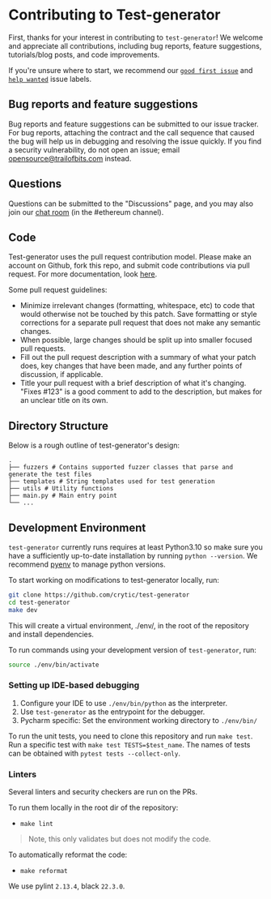 # Contributing to Test-generator

First, thanks for your interest in contributing to `test-generator`! We welcome and appreciate all contributions, including bug reports, feature suggestions, tutorials/blog posts, and code improvements.

If you're unsure where to start, we recommend our [`good first issue`](https://github.com/crytic/test-generator/issues?q=is%3Aissue+is%3Aopen+label%3A%22good+first+issue%22) and [`help wanted`](https://github.com/crytic/test-generator/issues?q=is%3Aissue+is%3Aopen+label%3A%22help+wanted%22) issue labels.

## Bug reports and feature suggestions

Bug reports and feature suggestions can be submitted to our issue tracker. For bug reports, attaching the contract and the call sequence that caused the bug will help us in debugging and resolving the issue quickly. If you find a security vulnerability, do not open an issue; email opensource@trailofbits.com instead.

## Questions

Questions can be submitted to the "Discussions" page, and you may also join our [chat room](https://empireslacking.herokuapp.com/) (in the #ethereum channel).

## Code

Test-generator uses the pull request contribution model. Please make an account on Github, fork this repo, and submit code contributions via pull request. For more documentation, look [here](https://guides.github.com/activities/forking/).

Some pull request guidelines:


- Minimize irrelevant changes (formatting, whitespace, etc) to code that would otherwise not be touched by this patch. Save formatting or style corrections for a separate pull request that does not make any semantic changes.
- When possible, large changes should be split up into smaller focused pull requests.
- Fill out the pull request description with a summary of what your patch does, key changes that have been made, and any further points of discussion, if applicable.
- Title your pull request with a brief description of what it's changing. "Fixes #123" is a good comment to add to the description, but makes for an unclear title on its own.

## Directory Structure

Below is a rough outline of test-generator's design:

```text
.
├── fuzzers # Contains supported fuzzer classes that parse and generate the test files
├── templates # String templates used for test generation
├── utils # Utility functions
├── main.py # Main entry point
└── ...
```

## Development Environment

`test-generator` currently runs requires at least Python3.10 so make sure you have a sufficiently up-to-date installation by running `python --version`. We recommend [pyenv](https://github.com/pyenv/pyenv) to manage python versions.

To start working on modifications to test-generator locally, run:
```bash
git clone https://github.com/crytic/test-generator
cd test-generator
make dev
```
This will create a virtual environment, ./env/, in the root of the repository and install dependencies.

To run commands using your development version of `test-generator`, run:
```bash
source ./env/bin/activate
```

### Setting up IDE-based debugging
1. Configure your IDE to use `./env/bin/python` as the interpreter.
2. Use `test-generator` as the entrypoint for the debugger.
3. Pycharm specific: Set the environment working directory to `./env/bin/`

To run the unit tests, you need to clone this repository and run `make test`. Run a specific test with `make test TESTS=$test_name`. The names of tests can be obtained with `pytest tests --collect-only`.

### Linters

Several linters and security checkers are run on the PRs.

To run them locally in the root dir of the repository:

- `make lint`

> Note, this only validates but does not modify the code.

To automatically reformat the code:

- `make reformat`

We use pylint `2.13.4`, black `22.3.0`.